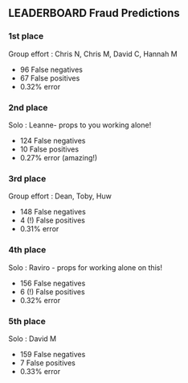 ## LEADERBOARD Fraud Predictions 

### 1st place
Group effort : Chris N, Chris M, David C, Hannah M 
- 96 False negatives
- 67 False positives
- 0.32% error
  
### 2nd place
Solo : Leanne- props to you working alone! 
- 124 False negatives
- 10 False positives
- 0.27% error (amazing!) 

### 3rd place
Group effort : Dean, Toby, Huw 
- 148 False negatives
- 4 (!) False positives
- 0.31% error 

### 4th place 
Solo : Raviro - props for working alone on this!
- 156 False negatives
- 6 (!) False positives 
- 0.32% error 

### 5th place
Solo : David M
- 159 False negatives
- 7 False positives
- 0.33% error 
